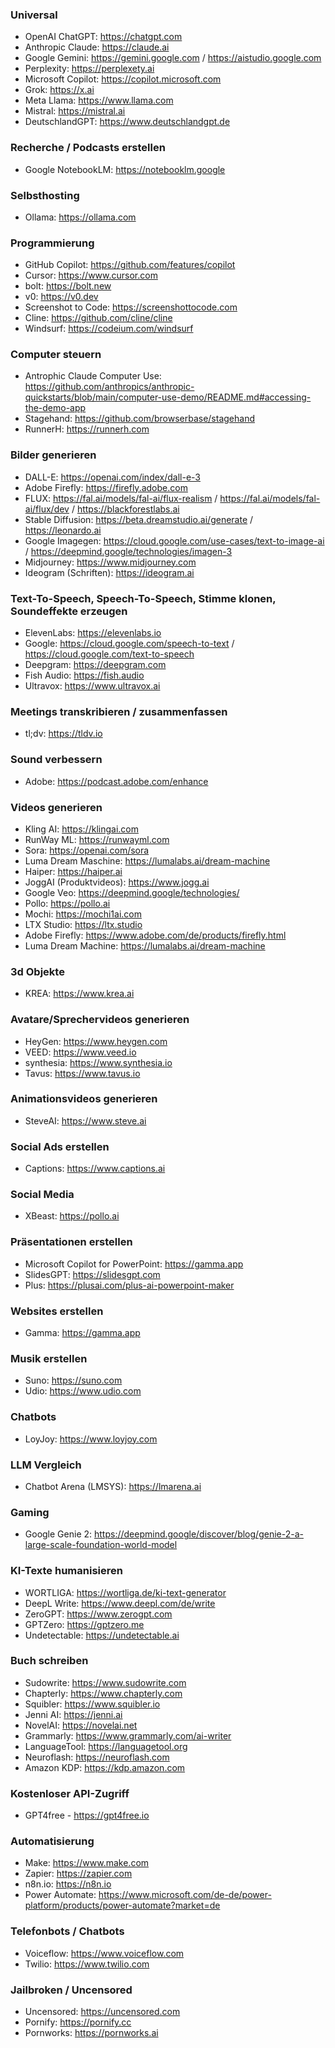 ### Universal
- OpenAI ChatGPT: https://chatgpt.com
- Anthropic Claude: https://claude.ai
- Google Gemini: https://gemini.google.com / https://aistudio.google.com
- Perplexity: https://perplexety.ai
- Microsoft Copilot: https://copilot.microsoft.com
- Grok: https://x.ai
- Meta Llama: https://www.llama.com
- Mistral: https://mistral.ai
- DeutschlandGPT: https://www.deutschlandgpt.de

### Recherche / Podcasts erstellen
- Google NotebookLM: https://notebooklm.google

### Selbsthosting
- Ollama: https://ollama.com

### Programmierung
- GitHub Copilot: https://github.com/features/copilot
- Cursor: https://www.cursor.com
- bolt: https://bolt.new
- v0: https://v0.dev
- Screenshot to Code: https://screenshottocode.com
- Cline: https://github.com/cline/cline
- Windsurf: https://codeium.com/windsurf

### Computer steuern
- Antrophic Claude Computer Use: https://github.com/anthropics/anthropic-quickstarts/blob/main/computer-use-demo/README.md#accessing-the-demo-app
- Stagehand: https://github.com/browserbase/stagehand
- RunnerH: https://runnerh.com

### Bilder generieren
- DALL-E: https://openai.com/index/dall-e-3
- Adobe Firefly: https://firefly.adobe.com
- FLUX: https://fal.ai/models/fal-ai/flux-realism / https://fal.ai/models/fal-ai/flux/dev / https://blackforestlabs.ai
- Stable Diffusion: https://beta.dreamstudio.ai/generate / https://leonardo.ai
- Google Imagegen: https://cloud.google.com/use-cases/text-to-image-ai / https://deepmind.google/technologies/imagen-3
- Midjourney: https://www.midjourney.com
- Ideogram (Schriften): https://ideogram.ai
    
### Text-To-Speech, Speech-To-Speech, Stimme klonen, Soundeffekte erzeugen
- ElevenLabs: https://elevenlabs.io
- Google: https://cloud.google.com/speech-to-text / https://cloud.google.com/text-to-speech
- Deepgram: https://deepgram.com
- Fish Audio: https://fish.audio
- Ultravox: https://www.ultravox.ai
  
### Meetings transkribieren / zusammenfassen
- tl;dv: https://tldv.io

### Sound verbessern
- Adobe: https://podcast.adobe.com/enhance

### Videos generieren
- Kling AI: https://klingai.com
- RunWay ML: https://runwayml.com
- Sora: https://openai.com/sora
- Luma Dream Maschine: https://lumalabs.ai/dream-machine
- Haiper: https://haiper.ai
- JoggAI (Produktvideos): https://www.jogg.ai
- Google Veo: https://deepmind.google/technologies/
- Pollo: https://pollo.ai
- Mochi: https://mochi1ai.com
- LTX Studio: https://ltx.studio
- Adobe Firefly: https://www.adobe.com/de/products/firefly.html
- Luma Dream Machine: https://lumalabs.ai/dream-machine

### 3d Objekte
- KREA: https://www.krea.ai
       
### Avatare/Sprechervideos generieren
- HeyGen: https://www.heygen.com
- VEED: https://www.veed.io
- synthesia: https://www.synthesia.io
- Tavus: https://www.tavus.io

### Animationsvideos generieren
- SteveAI: https://www.steve.ai
    
### Social Ads erstellen
- Captions: https://www.captions.ai

### Social Media
- XBeast: https://pollo.ai
    
### Präsentationen erstellen
- Microsoft Copilot for PowerPoint: https://gamma.app
- SlidesGPT: https://slidesgpt.com
- Plus: https://plusai.com/plus-ai-powerpoint-maker

### Websites erstellen
- Gamma: https://gamma.app
    
### Musik erstellen
- Suno: https://suno.com
- Udio: https://www.udio.com

### Chatbots
- LoyJoy: https://www.loyjoy.com

### LLM Vergleich
- Chatbot Arena (LMSYS): https://lmarena.ai

### Gaming
- Google Genie 2: https://deepmind.google/discover/blog/genie-2-a-large-scale-foundation-world-model

### KI-Texte humanisieren
- WORTLIGA: https://wortliga.de/ki-text-generator
- DeepL Write: https://www.deepl.com/de/write
- ZeroGPT: https://www.zerogpt.com
- GPTZero: https://gptzero.me
- Undetectable: https://undetectable.ai

### Buch schreiben
- Sudowrite: https://www.sudowrite.com
- Chapterly: https://www.chapterly.com
- Squibler: https://www.squibler.io
- Jenni AI: https://jenni.ai
- NovelAI: https://novelai.net
- Grammarly: https://www.grammarly.com/ai-writer
- LanguageTool: https://languagetool.org
- Neuroflash: https://neuroflash.com
- Amazon KDP: https://kdp.amazon.com

### Kostenloser API-Zugriff
- GPT4free - https://gpt4free.io

### Automatisierung
- Make: https://www.make.com
- Zapier: https://zapier.com
- n8n.io: https://n8n.io
- Power Automate: https://www.microsoft.com/de-de/power-platform/products/power-automate?market=de

### Telefonbots / Chatbots
- Voiceflow: https://www.voiceflow.com
- Twilio: https://www.twilio.com

### Jailbroken / Uncensored
- Uncensored: https://uncensored.com
- Pornify: https://pornify.cc
- Pornworks: https://pornworks.ai